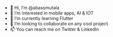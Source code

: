 - 👋 Hi, I’m @abassmutala
- 👀 I’m interested in mobile apps, AI & IOT
- 🌱 I’m currently learning Flutter
- 💞️ I’m looking to collaborate on any cool project
- 📫 You can reach me on Twitter & LinkedIn

<!---
abassmutala/abassmutala is a ✨ special ✨ repository because its `README.md` (this file) appears on your GitHub profile.
You can click the Preview link to take a look at your changes.
--->
